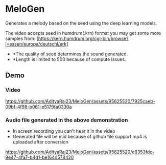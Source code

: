 # MeloGen
Generates a melody based on the seed using the deep learning models.

The video accepts seed in humdrum(.krn) format you may get some more samples from:
[https://kern.humdrum.org/cgi-bin/browse?l=essen/europa/deutschl/erk]

- *The quality of seed determines the sound generated.
- *Length is limited to 500 because of compute issues.
## Demo

### Video

https://github.com/AdityaRaj23/MeloGen/assets/95625520/7925caeb-09bf-4f98-b061-e5179fa0330a

### Audio file generated in the above demonstration 
- In screen recording you can't hear it in the video
- Generated file will be mid because of github file support mp4 is uploaded after conversion

https://github.com/AdityaRaj23/MeloGen/assets/95625520/e6353fdc-9e47-4fa7-b4d1-be164d578420

